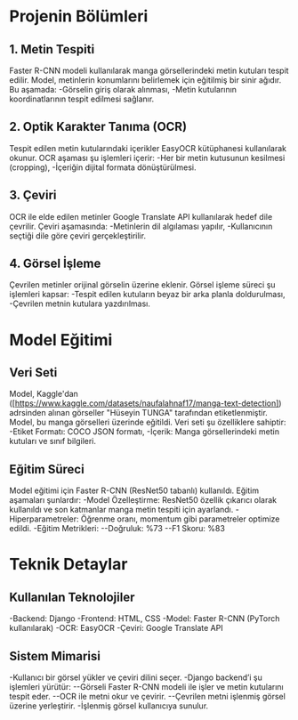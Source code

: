 # Projenin Bölümleri

## 1. Metin Tespiti
Faster R-CNN modeli kullanılarak manga görsellerindeki metin kutuları tespit edilir.
Model, metinlerin konumlarını belirlemek için eğitilmiş bir sinir ağıdır. Bu aşamada:
  -Görselin giriş olarak alınması,
  -Metin kutularının koordinatlarının tespit edilmesi sağlanır.

## 2. Optik Karakter Tanıma (OCR)
Tespit edilen metin kutularındaki içerikler EasyOCR kütüphanesi kullanılarak okunur. OCR aşaması şu işlemleri içerir:
  -Her bir metin kutusunun kesilmesi (cropping),
  -İçeriğin dijital formata dönüştürülmesi.

## 3. Çeviri
OCR ile elde edilen metinler Google Translate API kullanılarak hedef dile çevrilir. Çeviri aşamasında:
  -Metinlerin dil algılaması yapılır,
  -Kullanıcının seçtiği dile göre çeviri gerçekleştirilir.

## 4. Görsel İşleme
Çevrilen metinler orijinal görselin üzerine eklenir. Görsel işleme süreci şu işlemleri kapsar:
  -Tespit edilen kutuların beyaz bir arka planla doldurulması,
  -Çevrilen metnin kutulara yazdırılması.

# Model Eğitimi

## Veri Seti
Model, Kaggle'dan ([https://www.kaggle.com/datasets/naufalahnaf17/manga-text-detection]) adrsinden alınan görseller "Hüseyin TUNGA" tarafından etiketlenmiştir.
Model, bu manga görselleri üzerinde eğitildi. Veri seti şu özelliklere sahiptir:
  -Etiket Formatı: COCO JSON formatı,
  -İçerik: Manga görsellerindeki metin kutuları ve sınıf bilgileri.

## Eğitim Süreci
Model eğitimi için Faster R-CNN (ResNet50 tabanlı) kullanıldı. Eğitim aşamaları şunlardır:
  -Model Özelleştirme: ResNet50 özellik çıkarıcı olarak kullanıldı ve son katmanlar manga metin tespiti için ayarlandı.
  -Hiperparametreler: Öğrenme oranı, momentum gibi parametreler optimize edildi.
  -Eğitim Metrikleri:
    --Doğruluk: %73
    --F1 Skoru: %83

# Teknik Detaylar

## Kullanılan Teknolojiler
  -Backend: Django
  -Frontend: HTML, CSS
  -Model: Faster R-CNN (PyTorch kullanılarak)
  -OCR: EasyOCR
  -Çeviri: Google Translate API

## Sistem Mimarisi
  -Kullanıcı bir görsel yükler ve çeviri dilini seçer.
  -Django backend’i şu işlemleri yürütür:
    --Görseli Faster R-CNN modeli ile işler ve metin kutularını tespit eder.
    --OCR ile metni okur ve çevirir.
    --Çevrilen metni işlenmiş görsel üzerine yerleştirir.
  -İşlenmiş görsel kullanıcıya sunulur.

